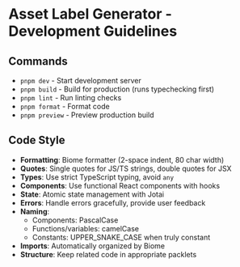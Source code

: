 # Asset Label Generator - Development Guidelines

## Commands
- `pnpm dev` - Start development server
- `pnpm build` - Build for production (runs typechecking first)
- `pnpm lint` - Run linting checks
- `pnpm format` - Format code
- `pnpm preview` - Preview production build

## Code Style
- **Formatting**: Biome formatter (2-space indent, 80 char width)
- **Quotes**: Single quotes for JS/TS strings, double quotes for JSX
- **Types**: Use strict TypeScript typing, avoid `any`
- **Components**: Use functional React components with hooks
- **State**: Atomic state management with Jotai
- **Errors**: Handle errors gracefully, provide user feedback
- **Naming**:
  - Components: PascalCase
  - Functions/variables: camelCase
  - Constants: UPPER_SNAKE_CASE when truly constant
- **Imports**: Automatically organized by Biome
- **Structure**: Keep related code in appropriate packlets